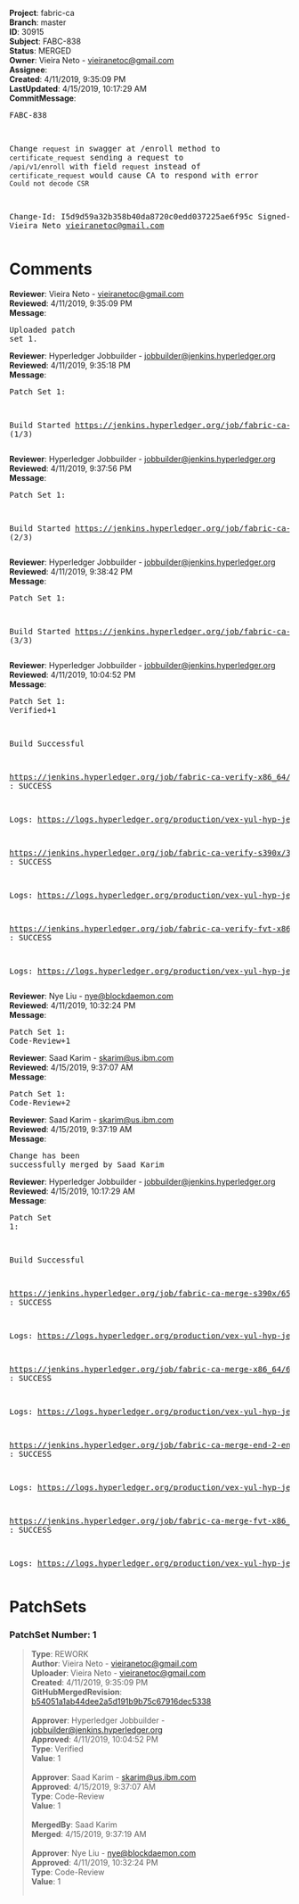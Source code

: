 <strong>Project</strong>: fabric-ca<br><strong>Branch</strong>: master<br><strong>ID</strong>: 30915<br><strong>Subject</strong>: FABC-838<br><strong>Status</strong>: MERGED<br><strong>Owner</strong>: Vieira Neto - vieiranetoc@gmail.com<br><strong>Assignee</strong>:<br><strong>Created</strong>: 4/11/2019, 9:35:09 PM<br><strong>LastUpdated</strong>: 4/15/2019, 10:17:29 AM<br><strong>CommitMessage</strong>:<br><pre>FABC-838

Change `request` in swagger at /enroll method to `certificate_request`
sending a request to `/api/v1/enroll` with field `request` instead of
`certificate_request` would cause CA to respond with error `Could not
decode CSR`

Change-Id: I5d9d59a32b358b40da8720c0edd037225ae6f95c
Signed-off-by: Vieira Neto <vieiranetoc@gmail.com>
</pre><h1>Comments</h1><strong>Reviewer</strong>: Vieira Neto - vieiranetoc@gmail.com<br><strong>Reviewed</strong>: 4/11/2019, 9:35:09 PM<br><strong>Message</strong>: <pre>Uploaded patch set 1.</pre><strong>Reviewer</strong>: Hyperledger Jobbuilder - jobbuilder@jenkins.hyperledger.org<br><strong>Reviewed</strong>: 4/11/2019, 9:35:18 PM<br><strong>Message</strong>: <pre>Patch Set 1:

Build Started https://jenkins.hyperledger.org/job/fabric-ca-verify-s390x/3846/ (1/3)</pre><strong>Reviewer</strong>: Hyperledger Jobbuilder - jobbuilder@jenkins.hyperledger.org<br><strong>Reviewed</strong>: 4/11/2019, 9:37:56 PM<br><strong>Message</strong>: <pre>Patch Set 1:

Build Started https://jenkins.hyperledger.org/job/fabric-ca-verify-x86_64/3736/ (2/3)</pre><strong>Reviewer</strong>: Hyperledger Jobbuilder - jobbuilder@jenkins.hyperledger.org<br><strong>Reviewed</strong>: 4/11/2019, 9:38:42 PM<br><strong>Message</strong>: <pre>Patch Set 1:

Build Started https://jenkins.hyperledger.org/job/fabric-ca-verify-fvt-x86_64/120/ (3/3)</pre><strong>Reviewer</strong>: Hyperledger Jobbuilder - jobbuilder@jenkins.hyperledger.org<br><strong>Reviewed</strong>: 4/11/2019, 10:04:52 PM<br><strong>Message</strong>: <pre>Patch Set 1: Verified+1

Build Successful 

https://jenkins.hyperledger.org/job/fabric-ca-verify-x86_64/3736/ : SUCCESS

Logs: https://logs.hyperledger.org/production/vex-yul-hyp-jenkins-3/fabric-ca-verify-x86_64/3736

https://jenkins.hyperledger.org/job/fabric-ca-verify-s390x/3846/ : SUCCESS

Logs: https://logs.hyperledger.org/production/vex-yul-hyp-jenkins-3/fabric-ca-verify-s390x/3846

https://jenkins.hyperledger.org/job/fabric-ca-verify-fvt-x86_64/120/ : SUCCESS

Logs: https://logs.hyperledger.org/production/vex-yul-hyp-jenkins-3/fabric-ca-verify-fvt-x86_64/120</pre><strong>Reviewer</strong>: Nye Liu - nye@blockdaemon.com<br><strong>Reviewed</strong>: 4/11/2019, 10:32:24 PM<br><strong>Message</strong>: <pre>Patch Set 1: Code-Review+1</pre><strong>Reviewer</strong>: Saad Karim - skarim@us.ibm.com<br><strong>Reviewed</strong>: 4/15/2019, 9:37:07 AM<br><strong>Message</strong>: <pre>Patch Set 1: Code-Review+2</pre><strong>Reviewer</strong>: Saad Karim - skarim@us.ibm.com<br><strong>Reviewed</strong>: 4/15/2019, 9:37:19 AM<br><strong>Message</strong>: <pre>Change has been successfully merged by Saad Karim</pre><strong>Reviewer</strong>: Hyperledger Jobbuilder - jobbuilder@jenkins.hyperledger.org<br><strong>Reviewed</strong>: 4/15/2019, 10:17:29 AM<br><strong>Message</strong>: <pre>Patch Set 1:

Build Successful 

https://jenkins.hyperledger.org/job/fabric-ca-merge-s390x/651/ : SUCCESS

Logs: https://logs.hyperledger.org/production/vex-yul-hyp-jenkins-3/fabric-ca-merge-s390x/651

https://jenkins.hyperledger.org/job/fabric-ca-merge-x86_64/653/ : SUCCESS

Logs: https://logs.hyperledger.org/production/vex-yul-hyp-jenkins-3/fabric-ca-merge-x86_64/653

https://jenkins.hyperledger.org/job/fabric-ca-merge-end-2-end-x86_64/250/ : SUCCESS

Logs: https://logs.hyperledger.org/production/vex-yul-hyp-jenkins-3/fabric-ca-merge-end-2-end-x86_64/250

https://jenkins.hyperledger.org/job/fabric-ca-merge-fvt-x86_64/43/ : SUCCESS

Logs: https://logs.hyperledger.org/production/vex-yul-hyp-jenkins-3/fabric-ca-merge-fvt-x86_64/43</pre><h1>PatchSets</h1><h3>PatchSet Number: 1</h3><blockquote><strong>Type</strong>: REWORK<br><strong>Author</strong>: Vieira Neto - vieiranetoc@gmail.com<br><strong>Uploader</strong>: Vieira Neto - vieiranetoc@gmail.com<br><strong>Created</strong>: 4/11/2019, 9:35:09 PM<br><strong>GitHubMergedRevision</strong>: [b54051a1ab44dee2a5d191b9b75c67916dec5338](https://github.com/hyperledger/fabric-ca/commit/b54051a1ab44dee2a5d191b9b75c67916dec5338)<br><br><strong>Approver</strong>: Hyperledger Jobbuilder - jobbuilder@jenkins.hyperledger.org<br><strong>Approved</strong>: 4/11/2019, 10:04:52 PM<br><strong>Type</strong>: Verified<br><strong>Value</strong>: 1<br><br><strong>Approver</strong>: Saad Karim - skarim@us.ibm.com<br><strong>Approved</strong>: 4/15/2019, 9:37:07 AM<br><strong>Type</strong>: Code-Review<br><strong>Value</strong>: 1<br><br><strong>MergedBy</strong>: Saad Karim<br><strong>Merged</strong>: 4/15/2019, 9:37:19 AM<br><br><strong>Approver</strong>: Nye Liu - nye@blockdaemon.com<br><strong>Approved</strong>: 4/11/2019, 10:32:24 PM<br><strong>Type</strong>: Code-Review<br><strong>Value</strong>: 1<br><br></blockquote>